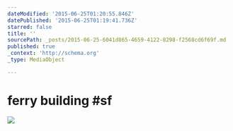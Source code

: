```yaml
---
dateModified: '2015-06-25T01:20:55.846Z'
datePublished: '2015-06-25T01:19:41.736Z'
starred: false
title: ''
sourcePath: _posts/2015-06-25-6041d865-4659-4122-8298-f2568cd6f69f.md
published: true
_context: 'http://schema.org'
_type: MediaObject

---
```

# ferry building \#sf
![](https://the-grid-user-content.s3-us-west-2.amazonaws.com/419be5cc-8a3a-4363-bd04-69d2b0e2d395.jpg)